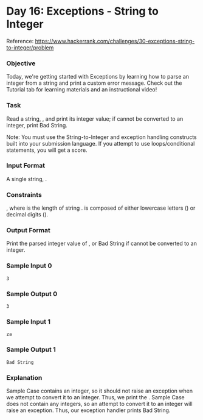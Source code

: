 # Day 16: Exceptions - String to Integer
Reference: https://www.hackerrank.com/challenges/30-exceptions-string-to-integer/problem

### Objective
Today, we're getting started with Exceptions by learning how to parse an integer from a string and print a custom error message. Check out the Tutorial tab for learning materials and an instructional video!

### Task
Read a string, , and print its integer value; if  cannot be converted to an integer, print Bad String.

Note: You must use the String-to-Integer and exception handling constructs built into your submission language. If you attempt to use loops/conditional statements, you will get a  score.

### Input Format

A single string, .

### Constraints

, where  is the length of string .
is composed of either lowercase letters () or decimal digits ().

### Output Format

Print the parsed integer value of , or Bad String if  cannot be converted to an integer.

### Sample Input 0

    3

### Sample Output 0

    3

### Sample Input 1

    za

### Sample Output 1

    Bad String

### Explanation

Sample Case  contains an integer, so it should not raise an exception when we attempt to convert it to an integer. Thus, we print the .
Sample Case  does not contain any integers, so an attempt to convert it to an integer will raise an exception. Thus, our exception handler prints Bad String.
